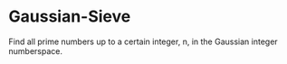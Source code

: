 # Gaussian-Sieve

Find all prime numbers up to a certain integer, n, in the Gaussian integer numberspace.
